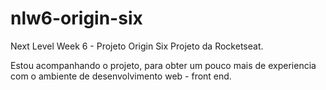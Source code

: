 # nlw6-origin-six

Next Level Week 6 - Projeto Origin Six
Projeto da Rocketseat.

Estou acompanhando o projeto, para obter um pouco mais de experiencia com o ambiente de desenvolvimento web - front end.
